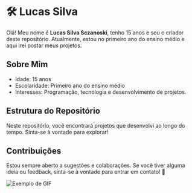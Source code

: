 # 🛠️ Lucas Silva

Olá! Meu nome é **Lucas Silva Sczanoski**, tenho 15 anos e sou o criador deste repositório. Atualmente, estou no primeiro ano do ensino médio e aqui irei postar meus projetos.

## Sobre Mim

- Idade: 15 anos
- Escolaridade: Primeiro ano do ensino médio
- Interesses: Programação, tecnologia e desenvolvimento de projetos.

## Estrutura do Repositório

Neste repositório, você encontrará projetos que desenvolvi ao longo do tempo. Sinta-se à vontade para explorar!

## Contribuições

Estou sempre aberto a sugestões e colaborações. Se você tiver alguma ideia ou feedback, sinta-se à vontade para entrar em contato! 🤝

![Exemplo de GIF](https://media.giphy.com/media/Z986S0v0itFVATd1jF/giphy.gif?cid=ecf05e47srws6w4u8ptco6i89poeslnv14lusq5vvyji9hry&ep=v1_gifs_search&rid=giphy.gif&ct=g)
